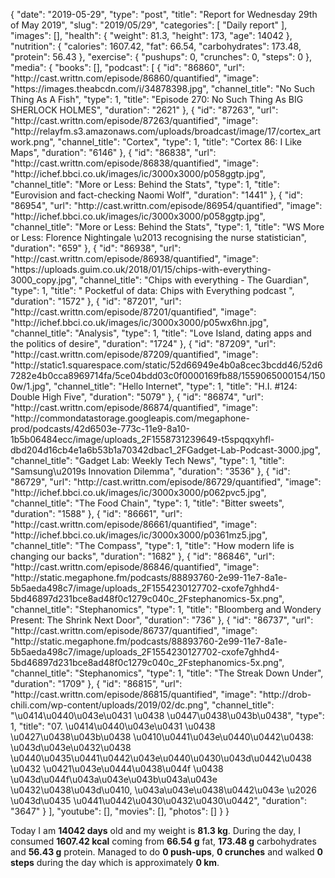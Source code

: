 {
    "date": "2019-05-29",
    "type": "post",
    "title": "Report for Wednesday 29th of May 2019",
    "slug": "2019\/05\/29",
    "categories": [
        "Daily report"
    ],
    "images": [],
    "health": {
        "weight": 81.3,
        "height": 173,
        "age": 14042
    },
    "nutrition": {
        "calories": 1607.42,
        "fat": 66.54,
        "carbohydrates": 173.48,
        "protein": 56.43
    },
    "exercise": {
        "pushups": 0,
        "crunches": 0,
        "steps": 0
    },
    "media": {
        "books": [],
        "podcast": [
            {
                "id": "86860",
                "url": "http:\/\/cast.writtn.com\/episode\/86860\/quantified",
                "image": "https:\/\/images.theabcdn.com\/i\/34878398.jpg",
                "channel_title": "No Such Thing As A Fish",
                "type": 1,
                "title": "Episode 270: No Such Thing As BIG SHERLOCK HOLMES",
                "duration": "2621"
            },
            {
                "id": "87263",
                "url": "http:\/\/cast.writtn.com\/episode\/87263\/quantified",
                "image": "http:\/\/relayfm.s3.amazonaws.com\/uploads\/broadcast\/image\/17\/cortex_artwork.png",
                "channel_title": "Cortex",
                "type": 1,
                "title": "Cortex 86: I Like Maps",
                "duration": "6146"
            },
            {
                "id": "86838",
                "url": "http:\/\/cast.writtn.com\/episode\/86838\/quantified",
                "image": "http:\/\/ichef.bbci.co.uk\/images\/ic\/3000x3000\/p058ggtp.jpg",
                "channel_title": "More or Less: Behind the Stats",
                "type": 1,
                "title": "Eurovision and fact-checking Naomi Wolf",
                "duration": "1441"
            },
            {
                "id": "86954",
                "url": "http:\/\/cast.writtn.com\/episode\/86954\/quantified",
                "image": "http:\/\/ichef.bbci.co.uk\/images\/ic\/3000x3000\/p058ggtp.jpg",
                "channel_title": "More or Less: Behind the Stats",
                "type": 1,
                "title": "WS More or Less: Florence Nightingale \u2013 recognising the nurse statistician",
                "duration": "659"
            },
            {
                "id": "86938",
                "url": "http:\/\/cast.writtn.com\/episode\/86938\/quantified",
                "image": "https:\/\/uploads.guim.co.uk\/2018\/01\/15\/chips-with-everything-3000_copy.jpg",
                "channel_title": "Chips with everything - The Guardian",
                "type": 1,
                "title": " Pocketful of data: Chips with Everything podcast ",
                "duration": "1572"
            },
            {
                "id": "87201",
                "url": "http:\/\/cast.writtn.com\/episode\/87201\/quantified",
                "image": "http:\/\/ichef.bbci.co.uk\/images\/ic\/3000x3000\/p05wx6hn.jpg",
                "channel_title": "Analysis",
                "type": 1,
                "title": "Love Island, dating apps and the politics of desire",
                "duration": "1724"
            },
            {
                "id": "87209",
                "url": "http:\/\/cast.writtn.com\/episode\/87209\/quantified",
                "image": "http:\/\/static1.squarespace.com\/static\/52d66949e4b0a8cec3bcdd46\/52d67282e4b0cca8969714fa\/5ce04bdd03c0f0000169fb88\/1559065000154\/1500w\/1.jpg",
                "channel_title": "Hello Internet",
                "type": 1,
                "title": "H.I. #124: Double High Five",
                "duration": "5079"
            },
            {
                "id": "86874",
                "url": "http:\/\/cast.writtn.com\/episode\/86874\/quantified",
                "image": "http:\/\/commondatastorage.googleapis.com\/megaphone-prod\/podcasts\/42d6503e-773c-11e9-8a10-1b5b06484ecc\/image\/uploads_2F1558731239649-t5spqqxyhfl-dbd204d16cb4e1a6b53b1a70342dbac1_2FGadget-Lab-Podcast-3000.jpg",
                "channel_title": "Gadget Lab: Weekly Tech News",
                "type": 1,
                "title": "Samsung\u2019s Innovation Dilemma",
                "duration": "3536"
            },
            {
                "id": "86729",
                "url": "http:\/\/cast.writtn.com\/episode\/86729\/quantified",
                "image": "http:\/\/ichef.bbci.co.uk\/images\/ic\/3000x3000\/p062pvc5.jpg",
                "channel_title": "The Food Chain",
                "type": 1,
                "title": "Bitter sweets",
                "duration": "1588"
            },
            {
                "id": "86661",
                "url": "http:\/\/cast.writtn.com\/episode\/86661\/quantified",
                "image": "http:\/\/ichef.bbci.co.uk\/images\/ic\/3000x3000\/p0361mz5.jpg",
                "channel_title": "The Compass",
                "type": 1,
                "title": "How modern life is changing our backs",
                "duration": "1682"
            },
            {
                "id": "86846",
                "url": "http:\/\/cast.writtn.com\/episode\/86846\/quantified",
                "image": "http:\/\/static.megaphone.fm\/podcasts\/88893760-2e99-11e7-8a1e-5b5aeda498c7\/image\/uploads_2F1554230127702-cxofe7ghhd4-5bd46897d231bce8ad48f0c1279c040c_2Fstephanomics-5x.png",
                "channel_title": "Stephanomics",
                "type": 1,
                "title": "Bloomberg and Wondery Present: The Shrink Next Door",
                "duration": "736"
            },
            {
                "id": "86737",
                "url": "http:\/\/cast.writtn.com\/episode\/86737\/quantified",
                "image": "http:\/\/static.megaphone.fm\/podcasts\/88893760-2e99-11e7-8a1e-5b5aeda498c7\/image\/uploads_2F1554230127702-cxofe7ghhd4-5bd46897d231bce8ad48f0c1279c040c_2Fstephanomics-5x.png",
                "channel_title": "Stephanomics",
                "type": 1,
                "title": "The Streak Down Under",
                "duration": "1709"
            },
            {
                "id": "86815",
                "url": "http:\/\/cast.writtn.com\/episode\/86815\/quantified",
                "image": "http:\/\/drob-chili.com\/wp-content\/uploads\/2019\/02\/dc.png",
                "channel_title": "\u0414\u0440\u043e\u0431 \u0438 \u0447\u0438\u043b\u0438",
                "type": 1,
                "title": "07. \u0414\u0440\u043e\u0431 \u0438 \u0427\u0438\u043b\u0438 \u0410\u0441\u043e\u0440\u0442\u0438: \u043d\u043e\u0432\u0438 \u0440\u0435\u0441\u0442\u043e\u0440\u0430\u043d\u0442\u0438 \u0432 \u0421\u043e\u0444\u0438\u044f \u0438 \u043d\u044f\u043a\u043e\u043b\u043a\u043e \u0432\u0438\u043d\u0410, \u043a\u043e\u0438\u0442\u043e \u2026 \u043d\u0435 \u0441\u0442\u0430\u0432\u0430\u0442",
                "duration": "3647"
            }
        ],
        "youtube": [],
        "movies": [],
        "photos": []
    }
}

Today I am <strong>14042 days</strong> old and my weight is <strong>81.3 kg</strong>. During the day, I consumed <strong>1607.42 kcal</strong> coming from <strong>66.54 g</strong> fat, <strong>173.48 g</strong> carbohydrates and <strong>56.43 g</strong> protein. Managed to do <strong>0 push-ups</strong>, <strong>0 crunches</strong> and walked <strong>0 steps</strong> during the day which is approximately <strong>0 km</strong>.